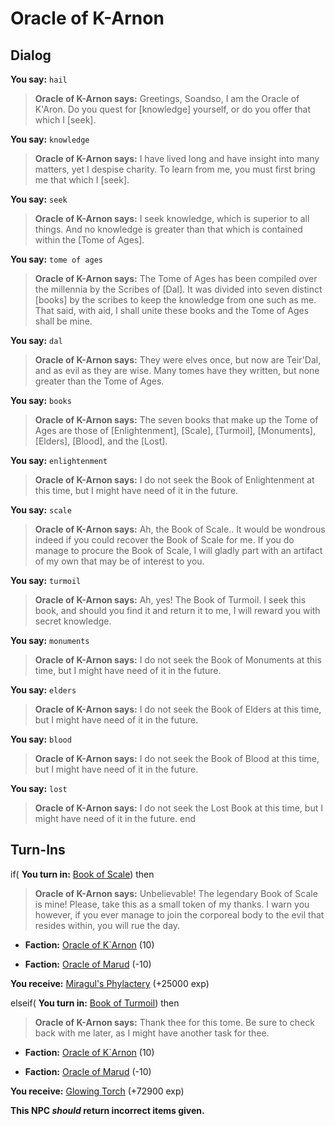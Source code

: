 # Oracle of K-Arnon
## Dialog

**You say:** `hail`



>**Oracle of K-Arnon says:** Greetings, Soandso, I am the Oracle of K'Aron. Do you quest for [knowledge] yourself, or do you offer that which I [seek].

**You say:** `knowledge`



>**Oracle of K-Arnon says:** I have lived long and have insight into many matters, yet I despise charity. To learn from me, you must first bring me that which I [seek].

**You say:** `seek`



>**Oracle of K-Arnon says:** I seek knowledge, which is superior to all things. And no knowledge is greater than that which is contained within the [Tome of Ages].

**You say:** `tome of ages`



>**Oracle of K-Arnon says:** The Tome of Ages has been compiled over the millennia by the Scribes of [Dal]. It was divided into seven distinct [books] by the scribes to keep the knowledge from one such as me. That said, with aid, I shall unite these books and the Tome of Ages shall be mine.

**You say:** `dal`



>**Oracle of K-Arnon says:** They were elves once, but now are Teir'Dal, and as evil as they are wise. Many tomes have they written, but none greater than the Tome of Ages.

**You say:** `books`



>**Oracle of K-Arnon says:** The seven books that make up the Tome of Ages are those of [Enlightenment], [Scale], [Turmoil], [Monuments], [Elders], [Blood], and the [Lost].

**You say:** `enlightenment`



>**Oracle of K-Arnon says:** I do not seek the Book of Enlightenment at this time, but I might have need of it in the future.

**You say:** `scale`



>**Oracle of K-Arnon says:** Ah, the Book of Scale.. It would be wondrous indeed if you could recover the Book of Scale for me. If you do manage to procure the Book of Scale, I will gladly part with an artifact of my own that may be of interest to you.

**You say:** `turmoil`



>**Oracle of K-Arnon says:** Ah, yes! The Book of Turmoil. I seek this book, and should you find it and return it to me, I will reward you with secret knowledge.

**You say:** `monuments`



>**Oracle of K-Arnon says:** I do not seek the Book of Monuments at this time, but I might have need of it in the future.

**You say:** `elders`



>**Oracle of K-Arnon says:** I do not seek the Book of Elders at this time, but I might have need of it in the future.

**You say:** `blood`



>**Oracle of K-Arnon says:** I do not seek the Book of Blood at this time, but I might have need of it in the future.

**You say:** `lost`



>**Oracle of K-Arnon says:** I do not seek the Lost Book at this time, but I might have need of it in the future.
end

## Turn-Ins




if( **You turn in:** [Book of Scale](/item/18302)) then 


>**Oracle of K-Arnon says:** Unbelievable! The legendary Book of Scale is mine! Please, take this as a small token of my thanks. I warn you however, if you ever manage to join the corporeal body to the evil that resides within, you will rue the day.


* __Faction:__ [Oracle of K`Arnon](/faction/402) (10)


* __Faction:__ [Oracle of Marud](/faction/403) (-10)


 **You receive:**  [Miragul's Phylactery](/item/19072) (+25000 exp)

elseif( **You turn in:** [Book of Turmoil](/item/18202)) then 


>**Oracle of K-Arnon says:** Thank thee for this tome. Be sure to check back with me later, as I might have another task for thee.


* __Faction:__ [Oracle of K`Arnon](/faction/402) (10)


* __Faction:__ [Oracle of Marud](/faction/403) (-10)


 **You receive:**  [Glowing Torch](/item/10071) (+72900 exp)

**This NPC *should* return incorrect items given.**






